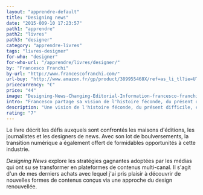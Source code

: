 ```yaml
---
layout: "apprendre-default"
title: "Designing news"
date: "2015-009-10 17:23:57"
path1: "apprendre"
path2: "livres"
path3: "designer"
category: "apprendre-livres"
tags: "livres-designer"
for-who: "designer"
for-who-url: "/apprendre/livres/designer/"
by: "Francesco Franchi"
by-url: "http://www.francescofranchi.com/"
url-buy: "http://www.amazon.fr/gp/product/389955468X/ref=as_li_tl?ie=UTF8&camp=1642&creative=6746&creativeASIN=389955468X&linkCode=as2&tag=mdw-21"
pricecurrency: "€"
price: "44"
image: "Designing-News-Changing-Editorial-Information-francesco-franchi.gif"
intro: "Francesco partage sa vision de l'histoire féconde, du présent difficile, et de l'avenir numérique des maisons de presse et d'édition traditionnelles."
description: "Une vision de l'histoire féconde, du présent difficile, et de l'avenir numérique des maisons de presse et d'édition traditionnelles."
rating: "7"
---
```


Le livre décrit les défis auxquels sont confrontés les maisons d'éditions, les journalistes et les designers de news. Avec son lot de boulversements, la transition numérique a également offert de formidables opportunités à cette industrie.

*Designing News* explore les stratégies gagnantes adoptées par les médias qui ont su se transformer en plateformes de contenus multi-canal. Il s'agit d'un de mes derniers achats avec lequel j'ai pris plaisir à découvrir de nouvelles formes de contenus conçus via une approche du design renouvellée.
